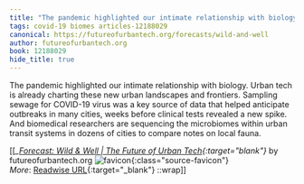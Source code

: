 ```yaml
---
title: "The pandemic highlighted our intimate relationship with biology. Urban tech ..."
tags: covid-19 biomes articles-12188029
canonical: https://futureofurbantech.org/forecasts/wild-and-well
author: futureofurbantech.org
book: 12188029
hide_title: true
---
```


The pandemic highlighted our intimate relationship with biology. Urban tech is already charting these new urban landscapes and frontiers. Sampling sewage for COVID-19 virus was a key source of data that helped anticipate outbreaks in many cities, weeks before clinical tests revealed a new spike. And biomedical researchers are sequencing the microbiomes within urban transit systems in dozens of cities to compare notes on local fauna.


[[<cite>_[Forecast: Wild & Well | The Future of Urban Tech](https://futureofurbantech.org/forecasts/wild-and-well){:target="_blank"}_</cite> by futureofurbantech.org ![favicon](https://s2.googleusercontent.com/s2/favicons?domain=futureofurbantech.org){:class="source-favicon"}<br>
_More_: [Readwise URL](https://readwise.io/open/256460510){:target="_blank"}
::wrap]]